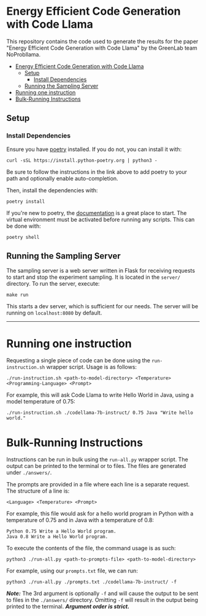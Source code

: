 # Energy Efficient Code Generation with Code Llama

This repository contains the code used to generate the results for the paper "Energy Efficient Code Generation with Code Llama" by the GreenLab team NoProbllama.

- [Energy Efficient Code Generation with Code Llama](#energy-efficient-code-generation-with-code-llama)
  - [Setup](#setup)
    - [Install Dependencies](#install-dependencies)
  - [Running the Sampling Server](#running-the-sampling-server)
- [Running one instruction](#running-one-instruction)
- [Bulk-Running Instructions](#bulk-running-instructions)


## Setup

### Install Dependencies

Ensure you have [poetry](https://python-poetry.org/docs/) installed. If you do not, you can install it with:
```
curl -sSL https://install.python-poetry.org | python3 -
```

Be sure to follow the instructions in the link above to add poetry to your path and optionally enable auto-completion.

Then, install the dependencies with:
```
poetry install
```

If you're new to poetry, the [documentation](https://python-poetry.org/docs/basic-usage/) is a great place to start. The virtual environment must be activated before running any scripts. This can be done with:
```
poetry shell
```

## Running the Sampling Server

The sampling server is a web server written in Flask for receiving requests to start and stop the experiment sampling. It is located in the `server/` directory. To run the server, execute:
```
make run
```

This starts a dev server, which is sufficient for our needs. The server will be running on `localhost:8080` by default.

-------------

# Running one instruction

Requesting a single piece of code can be done using the `run-instruction.sh` wrapper script. Usage is as follows:

```
./run-instruction.sh <path-to-model-directory> <Temperature> <Programming-Language> <Prompt>
```

For example, this will ask Code Llama to write Hello World in Java, using a model temperature of 0.75:
```
./run-instruction.sh ./codellama-7b-instruct/ 0.75 Java "Write hello world."
```

# Bulk-Running Instructions

Instructions can be run in bulk using the `run-all.py` wrapper script. The output can be printed to the terminal or to files. The files are generated under `./answers/`.

The prompts are provided in a file where each line is a separate request. The structure of a line is:
```
<Language> <Temperature> <Prompt>
```

For example, this file would ask for a hello world program in Python with a temperature of 0.75 and in Java with a temperature of 0.8:
```
Python 0.75 Write a Hello World program.
Java 0.8 Write a Hello World program.
```

To execute the contents of the file, the command usage is as such:
```
python3 ./run-all.py <path-to-prompts-file> <path-to-model-directory>
```

For example, using our `prompts.txt` file, we can run:
```
python3 ./run-all.py ./prompts.txt ./codellama-7b-instruct/ -f
```

***Note:*** The 3rd argument is optionally `-f` and will cause the output to be sent to files in the `./answers/` directory. Omitting `-f` will result in the output being printed to the terminal. ***Argument order is strict.***